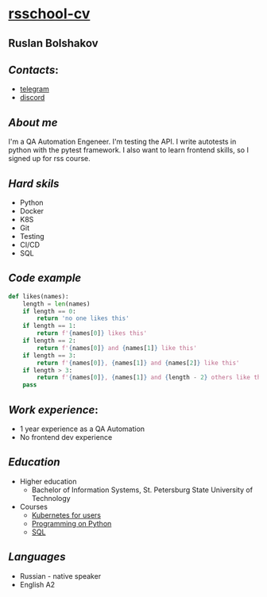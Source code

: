 # [rsschool-cv](https://inojj.github.io/rsschool-cv/)

## **Ruslan Bolshakov**
## *Contacts*:
   * [telegram](https://t.me/ruslan_bolshakov)
   * [discord](https://discordapp.com/users/210393364279984129/)

## *About me*
I'm a QA Automation Engeneer. I'm testing the API. I write autotests in python with the pytest framework. I also want to learn frontend skills, so I signed up for rss course.

## *Hard skils*
* Python
* Docker
* K8S
* Git
* Testing
* CI/CD
* SQL

## *Code example* 
```python
def likes(names):
    length = len(names)
    if length == 0:
        return 'no one likes this'
    if length == 1:
        return f'{names[0]} likes this'
    if length == 2:
        return f'{names[0]} and {names[1]} like this'
    if length == 3:
        return f'{names[0]}, {names[1]} and {names[2]} like this'
    if length > 3:
        return f'{names[0]}, {names[1]} and {length - 2} others like this'
    pass
```

## *Work experience*:
* 1 year experience as a QA Automation
* No frontend dev experience

## *Education*
* Higher education
  * Bachelor of Information Systems, St. Petersburg State University of Technology
* Courses
  * [Kubernetes for users](https://stepik.org/course/99188/info)
  * [Programming on Python](https://stepik.org/course/67/info)
  * [SQL](https://stepik.org/course/63054/info)

## *Languages*
* Russian - native speaker
* English A2